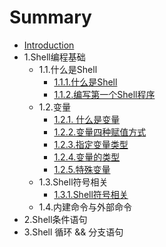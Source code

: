 # Summary

* [Introduction](README.md)
* 1.Shell编程基础
  * 1.1.什么是Shell
    * [1.1.1.什么是Shell](chapter1.1/CHAPTER1.md)
    * [1.1.2.编写第一个Shell程序](chapter1.1/CHAPTER2.md)
  * 1.2.变量
    * [1.2.1. 什么是变量](chapter1.2/CHAPTER1.md)
    * [1.2.2.变量四种赋值方式](chapter1.2/CHAPTER2.md)
    * [1.2.3.指定变量类型](chapter1.2/CHAPTER3.md)
    * [1.2.4.变量的类型](chapter1.2/CHAPTER4.md)
    * [1.2.5.特殊变量](chapter1.2/CHAPTER5.md)
  * 1.3.Shell符号相关
    * [1.3.1.Shell符号相关](chapter1.3/CHAPTER1.md)
  * 1.4.内建命令与外部命令
* 2.Shell条件语句
* 3.Shell 循环 && 分支语句

